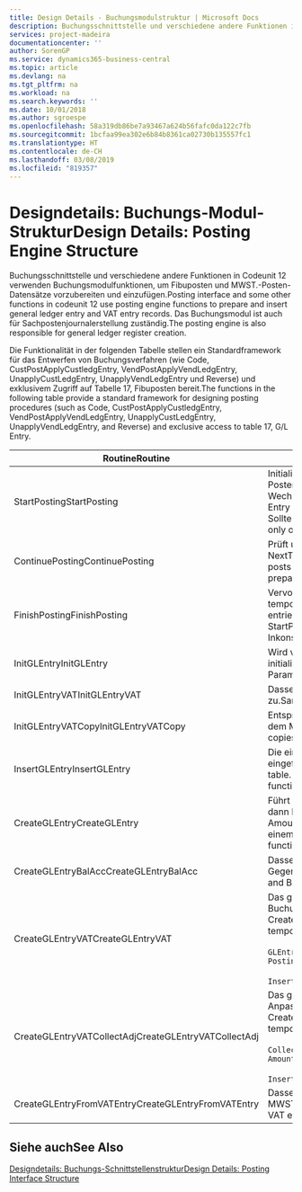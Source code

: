 ```yaml
---
title: Design Details - Buchungsmodulstruktur | Microsoft Docs
description: Buchungsschnittstelle und verschiedene andere Funktionen in Codeunit 12 verwenden Buchungsmodulfunktionen, um Fibuposten und MWST.-Posten-Datensätze vorzubereiten und einzufügen. Das Buchungsmodul ist auch für Sachpostenjournalerstellung zuständig.
services: project-madeira
documentationcenter: ''
author: SorenGP
ms.service: dynamics365-business-central
ms.topic: article
ms.devlang: na
ms.tgt_pltfrm: na
ms.workload: na
ms.search.keywords: ''
ms.date: 10/01/2018
ms.author: sgroespe
ms.openlocfilehash: 58a319db86be7a93467a624b56fafc0da122c7fb
ms.sourcegitcommit: 1bcfaa99ea302e6b84b8361ca02730b135557fc1
ms.translationtype: HT
ms.contentlocale: de-CH
ms.lasthandoff: 03/08/2019
ms.locfileid: "819357"
---
```

# <a name="design-details-posting-engine-structure"></a><span data-ttu-id="83a7c-104">Designdetails: Buchungs-Modul-Struktur</span><span class="sxs-lookup"><span data-stu-id="83a7c-104">Design Details: Posting Engine Structure</span></span>
<span data-ttu-id="83a7c-105">Buchungsschnittstelle und verschiedene andere Funktionen in Codeunit 12 verwenden Buchungsmodulfunktionen, um Fibuposten und MWST.-Posten-Datensätze vorzubereiten und einzufügen.</span><span class="sxs-lookup"><span data-stu-id="83a7c-105">Posting interface and some other functions in codeunit 12 use posting engine functions to prepare and insert general ledger entry and VAT entry records.</span></span> <span data-ttu-id="83a7c-106">Das Buchungsmodul ist auch für Sachpostenjournalerstellung zuständig.</span><span class="sxs-lookup"><span data-stu-id="83a7c-106">The posting engine is also responsible for general ledger register creation.</span></span>  
  
 <span data-ttu-id="83a7c-107">Die Funktionalität in der folgenden Tabelle stellen ein Standardframework für das Entwerfen von Buchungsverfahren (wie Code, CustPostApplyCustledgEntry, VendPostApplyVendLedgEntry, UnapplyCustLedgEntry, UnapplyVendLedgEntry und Reverse) und exklusivem Zugriff auf Tabelle 17, Fibuposten bereit.</span><span class="sxs-lookup"><span data-stu-id="83a7c-107">The functions in the following table provide a standard framework for designing posting procedures (such as Code, CustPostApplyCustledgEntry, VendPostApplyVendLedgEntry, UnapplyCustLedgEntry, UnapplyVendLedgEntry, and Reverse) and exclusive access to table 17, G/L Entry.</span></span>  
  
|<span data-ttu-id="83a7c-108">Routine</span><span class="sxs-lookup"><span data-stu-id="83a7c-108">Routine</span></span>|<span data-ttu-id="83a7c-109">Description</span><span class="sxs-lookup"><span data-stu-id="83a7c-109">Description</span></span>|  
|-------------|---------------------------------------|  
|<span data-ttu-id="83a7c-110">StartPosting</span><span class="sxs-lookup"><span data-stu-id="83a7c-110">StartPosting</span></span>|<span data-ttu-id="83a7c-111">Initialisiert Buchungspuffer TempGLEntryBuf, sperrt Fibuposten- und MWST.-Posten-Tabellen und initialisiert Buchhaltungsperiode, Fibupostenjournal und Wechselkurs.</span><span class="sxs-lookup"><span data-stu-id="83a7c-111">Initializes posting buffer TempGLEntryBuf, locks G/L Entry and VAT Entry tables, and initializes Accounting Period, G/L Register, and Exchange Rate.</span></span> <span data-ttu-id="83a7c-112">Sollte nur einmal aufgerufen werden, dann ist NextEntryNo 0.</span><span class="sxs-lookup"><span data-stu-id="83a7c-112">Should be called only once, then NextEntryNo is 0.</span></span>|  
|<span data-ttu-id="83a7c-113">ContinuePosting</span><span class="sxs-lookup"><span data-stu-id="83a7c-113">ContinuePosting</span></span>|<span data-ttu-id="83a7c-114">Prüft und bucht nicht vereinnahmte MWST. für vorheriges Transaktioninkrement NextTransactionNo und bereitet das Buchen der nächsten Zeile vor.</span><span class="sxs-lookup"><span data-stu-id="83a7c-114">Checks and posts unrealized VAT for previous transaction increment NextTransactionNo and prepares post of next line.</span></span>|  
|<span data-ttu-id="83a7c-115">FinishPosting</span><span class="sxs-lookup"><span data-stu-id="83a7c-115">FinishPosting</span></span>|<span data-ttu-id="83a7c-116">Vervollständigt die Buchung durch das Einfügen von Fibuposten vom temporären Puffer in Datenbanktabelle.</span><span class="sxs-lookup"><span data-stu-id="83a7c-116">Completes posting by inserting G/L entries from temporary buffer into database table.</span></span> <span data-ttu-id="83a7c-117">Immer zusammen mit StartPosting verwendet.</span><span class="sxs-lookup"><span data-stu-id="83a7c-117">Always used together with StartPosting.</span></span> <span data-ttu-id="83a7c-118">Prüft auf Inkonsistenzen.</span><span class="sxs-lookup"><span data-stu-id="83a7c-118">Checks for inconsistencies.</span></span>|  
|<span data-ttu-id="83a7c-119">InitGLEntry</span><span class="sxs-lookup"><span data-stu-id="83a7c-119">InitGLEntry</span></span>|<span data-ttu-id="83a7c-120">Wird verwendet, um die neuen Fibuposten für Fibu Erf.-Journalzeile zu initialisieren.</span><span class="sxs-lookup"><span data-stu-id="83a7c-120">Used to initialize new G/L entry for Gen. Jnl Line.</span></span> <span data-ttu-id="83a7c-121">Gibt GLEntry als Parameter zurück.</span><span class="sxs-lookup"><span data-stu-id="83a7c-121">Returns GLEntry as parameter.</span></span>|  
|<span data-ttu-id="83a7c-122">InitGLEntryVAT</span><span class="sxs-lookup"><span data-stu-id="83a7c-122">InitGLEntryVAT</span></span>|<span data-ttu-id="83a7c-123">Dasselbe wie InitGLEntry, weist jedoch auch Gegenkontonr. und SummarizeVAT zu.</span><span class="sxs-lookup"><span data-stu-id="83a7c-123">Same as InitGLEntry, but also assigns Bal. Account No. and SummarizeVAT.</span></span>|  
|<span data-ttu-id="83a7c-124">InitGLEntryVATCopy</span><span class="sxs-lookup"><span data-stu-id="83a7c-124">InitGLEntryVATCopy</span></span>|<span data-ttu-id="83a7c-125">Entsprechend InitGLEntryVAT, aber kopiert auch Buchungsgruppendaten aus dem MWST.-Posten vor SummarizeVAT.</span><span class="sxs-lookup"><span data-stu-id="83a7c-125">Similar to InitGLEntryVAT, but also copies posting groups data from VAT Entry before SummarizeVAT.</span></span>|  
|<span data-ttu-id="83a7c-126">InsertGLEntry</span><span class="sxs-lookup"><span data-stu-id="83a7c-126">InsertGLEntry</span></span>|<span data-ttu-id="83a7c-127">Die einzige Funktion, die Fibuposten in globale TempGLEntryBuf-Tabelle eingefügt.</span><span class="sxs-lookup"><span data-stu-id="83a7c-127">The only function that inserts G/L entry into global TempGLEntryBuf table.</span></span> <span data-ttu-id="83a7c-128">Verwenden Sie immer diese Funktion für Einfügung.</span><span class="sxs-lookup"><span data-stu-id="83a7c-128">Always use this function for insert.</span></span>|  
|<span data-ttu-id="83a7c-129">CreateGLEntry</span><span class="sxs-lookup"><span data-stu-id="83a7c-129">CreateGLEntry</span></span>|<span data-ttu-id="83a7c-130">Führt ein InitGLEntry aus, weist zusätzlichen Währungs-Betrag zu und führt dann InsertGLEntry aus.</span><span class="sxs-lookup"><span data-stu-id="83a7c-130">Performs an InitGLEntry, assigns Additional Currency Amount, and then performs InsertGLEntry.</span></span> <span data-ttu-id="83a7c-131">Ersetzt mehrere Codezeilen mit einem einzigen Funktionsaufruf.</span><span class="sxs-lookup"><span data-stu-id="83a7c-131">Replaces several lines of code with a single function call.</span></span>|  
|<span data-ttu-id="83a7c-132">CreateGLEntryBalAcc</span><span class="sxs-lookup"><span data-stu-id="83a7c-132">CreateGLEntryBalAcc</span></span>|<span data-ttu-id="83a7c-133">Dasselbe wie CreateGLEntry, weist jedoch auch Gegenkontoart und Gegenkontonr. zu.</span><span class="sxs-lookup"><span data-stu-id="83a7c-133">Same as CreateGLEntry, but also assigns Bal. Account Type and Bal. Account No.</span></span>|  
|<span data-ttu-id="83a7c-134">CreateGLEntryVAT</span><span class="sxs-lookup"><span data-stu-id="83a7c-134">CreateGLEntryVAT</span></span>|<span data-ttu-id="83a7c-135">Das gleiche wie CreateGLEntry, aber mit zusätzlicher Verarbeitung für Buchungsgruppen und Speicherung im temporären MWST.-Puffer:</span><span class="sxs-lookup"><span data-stu-id="83a7c-135">Same as CreateGLEntry, but with additional processing for posting groups and saving to temporary VAT buffer:</span></span><br /><br /> `GLEntry.CopyPostingGroupsFromDtldCVBuf(DtldCVLedgEntryBuf,GenJnlLine."Gen. Posting Type");`<br /><br /> `InsertVATEntriesFromTemp(DtldCVLedgEntryBuf,GLEntry);`|  
|<span data-ttu-id="83a7c-136">CreateGLEntryVATCollectAdj</span><span class="sxs-lookup"><span data-stu-id="83a7c-136">CreateGLEntryVATCollectAdj</span></span>|<span data-ttu-id="83a7c-137">Das gleiche wie CreateGLEntry, aber mit zusätzlicher Sammlung von Anpassungen und Speicherung im temporären MWST.-Puffer:</span><span class="sxs-lookup"><span data-stu-id="83a7c-137">Same as CreateGLEntry, but with additional collection of adjustments and saving to temporary VAT buffer:</span></span><br /><br /> `CollectAdjustment(AdjAmount,GLEntry.Amount,GLEntry."Additional-Currency Amount",OriginalDateSet);`<br /><br /> `InsertVATEntriesFromTemp(DtldCVLedgEntryBuf,GLEntry);`|  
|<span data-ttu-id="83a7c-138">CreateGLEntryFromVATEntry</span><span class="sxs-lookup"><span data-stu-id="83a7c-138">CreateGLEntryFromVATEntry</span></span>|<span data-ttu-id="83a7c-139">Dasselbe wie CreateGLEntry, kopiert jedoch auch Buchungsgruppen von MWST.-Posten.</span><span class="sxs-lookup"><span data-stu-id="83a7c-139">Same as CreateGLEntry, but also copies posting groups from VAT entry.</span></span>|  
  
## <a name="see-also"></a><span data-ttu-id="83a7c-140">Siehe auch</span><span class="sxs-lookup"><span data-stu-id="83a7c-140">See Also</span></span>  
 [<span data-ttu-id="83a7c-141">Designdetails: Buchungs-Schnittstellenstruktur</span><span class="sxs-lookup"><span data-stu-id="83a7c-141">Design Details: Posting Interface Structure</span></span>](design-details-posting-interface-structure.md)